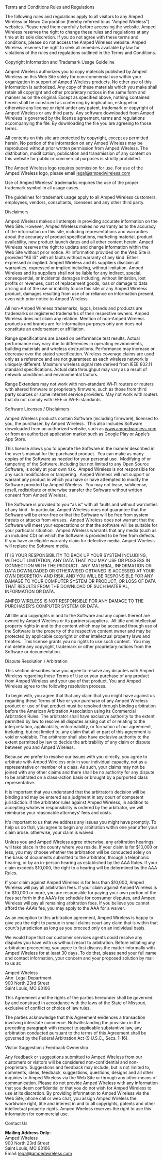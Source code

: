 Terms and Conditions Rules and Regulations

The following rules and regulations apply to all visitors to any Amped Wireless or Newo Corporation (hereby referred to as "Amped Wireless") websites. Please read them carefully before accessing the website. Amped Wireless reserves the right to change these rules and regulations at any time at its sole discretion. If you do not agree with these terms and conditions, please do not access the Amped Wireless website. Amped Wireless reserves the right to seek all remedies available by law for violations of the rules and regulations outlined in the Terms and Conditions.

Copyright Information and Trademark Usage Guideline

Amped Wireless authorizes you to copy materials published by Amped Wireless on this Web Site solely for non-commercial use within your organization in support of Amped Wireless products. No other use of this information is authorized. Any copy of these materials which you make shall retain all copyright and other proprietary notices in the same form and manner as on the original. Except as specified above, nothing contained herein shall be construed as conferring by implication, estoppel or otherwise any license or right under any patent, trademark or copyright of Amped Wireless or any third party. Any software downloaded from Amped Wireless is governed by the license agreement, terms and regulations accompanying the file. By downloading the file you are agreeing to those terms.  
  
All contents on this site are protected by copyright, except as permitted herein. No portion of the information on any Amped Wireless may be reproduced without prior written permission from Amped Wireless. The distribution, modification, publication and transmission of any content on this website for public or commercial purposes is strictly prohibited.  
  
The Amped Wireless logo requires permission for use. For use of the Amped Wireless logo, please email legal@ampedwireless.com  
  
Use of Amped Wireless' trademarks requires the use of the proper trademark symbol in all usage cases.  
  
The guidelines for trademark usage apply to all Amped Wireless customers, employees, vendors, consultants, licensees and any other third party.

Disclaimers

Amped Wireless makes all attempts in providing accurate information on the Web Site. However, Amped Wireless makes no warranty as to the accuracy of the information on this site, including representations and warranties about the accuracy of product specifications, marketing material, product availability, new product launch dates and all other content herein. Amped Wireless reserves the right to update and change information within the Web Site without prior notice. All information provided on the Web Site is provided "AS IS" with all faults without warranty of any kind. Either expressed or implied. Amped Wireless and its suppliers disclaim all warranties, expressed or implied including, without limitation. Amped Wireless and its suppliers shall not be liable for any indirect, special, consequential, or incidental damages including, without limitation, lost profits or revenues, cost of replacement goods, loss or damage to data arising out of the use or inability to use this site or any Amped Wireless product, damages resulting from use of or reliance on information present, even with prior notice to Amped Wireless.  
  
All non-Amped Wireless trademarks, logos, brands and products are trademarks or registered trademarks of their respective owners. Amped Wireless does not claim any relation. Mention of non-Amped Wireless products and brands are for information purposes only and does not constitute an endorsement or affiliation.  
  
Range specifications are based on performance test results. Actual performance may vary due to differences in operating environments, building materials and wireless obstructions. Performance may increase or decrease over the stated specification. Wireless coverage claims are used only as a reference and are not guaranteed as each wireless network is uniquely different. Maximum wireless signal rate derived from IEEE 802.11 standard specifications. Actual data throughput may vary as a result of network conditions and environmental factors.  
  
Range Extenders may not work with non-standard Wi-Fi routers or routers with altered firmware or proprietary firmware, such as those from third party sources or some Internet service providers. May not work with routers that do not comply with IEEE or Wi-Fi standards.

Software Licenses / Disclaimers

Amped Wireless products contain Software (including firmware), licensed to you, the purchaser, by Amped Wireless.  This also includes Software downloaded from an authorized website, such as www.ampedwireless.com or from an authorized application market such as Google Play or Apple’s App Store.   
  
This license allows you to operate the Software in the manner described in the user’s manual for the purchased product.  You can make as many copies of the Software as needed for your personal use.  Modifying of or tampering of the Software, including but not limited to any Open Source Software, is solely at your own risk.  Amped Wireless is not responsible for any such modification or tampering.  Amped Wireless will not support or warrant any product in which you have or have attempted to modify the Software provided by Amped Wireless.  You may not lease, sublicense, resell, redistribute or otherwise transfer the Software without written consent from Amped Wireless.

The Software is provided to you “as is” with all faults and without warranties of any kind.  In particular, Amped Wireless does not guarantee that the Software will be error-free or that the Software will be free from system threats or attacks from viruses.  Amped Wireless does not warrant that the Software will meet your expectations or that the software will be suitable for your particular situation.  Amped Wireless warrants that any media (such as an included CD) on which the Software is provided to be free from defects.  If you have an eligible warranty claim for defective media, Amped Wireless will replace the Software media.

IT IS YOUR RESPONSIBILITY TO BACK UP YOUR SYSTEM INCLUDING, WITHOUT LIMITATION, ANY DATA THAT YOU MAY USE OR POSSESS IN CONNECTION WITH THE PRODUCT.  ANY MATERIAL, INFORMATION OR DATA DOWNLOADED OR OTHERWISED OBTAINED IS ACCESSED AT YOUR OWN DISCRETION AND RISK, AND YOU WILL BE RESPONSIBLE FOR ANY DAMAGE TO YOUR COMPUTER SYSTEM OR PRODUCT, OR LOSS OF DATA THAT RESULTS FROM THE DOWNLOAD OF SUCH MATERIAL, INFORMATION OR DATA. 

AMPED WIRELESS IS NOT RESPONSIBLE FOR ANY DAMAGE TO THE PURCHASER’S COMPUTER SYSTEM OR DATA.

All title and copyrights in and to the Software and any copies thereof are owned by Amped Wireless or its partners/suppliers.  All title and intellectual property rights in and to the content which may be accessed through use of the Software is the property of the respective content owner and may be protected by applicable copyright or other intellectual property laws and treaties.  This license grants you no rights to use such content.  You may not delete any copyright, trademark or other proprietary notices from the Software or documentation. 

Dispute Resolution / Arbitration

This section describes how you agree to resolve any disputes with Amped Wireless regarding these Terms of Use or your purchase of any product from Amped Wireless and your use of that product. You and Amped Wireless agree to the following resolution process.  
  
To begin with, you agree that that any claim that you might have against us regarding these Terms of Use or your purchase of any Amped Wireless product or use of that product must be resolved through binding arbitration before the American Arbitration Association using its Commercial Arbitration Rules. The arbitrator shall have exclusive authority to the extent permitted by law to resolve all disputes arising out of or relating to the interpretation, applicability, enforceability, or formation of our agreement, including, but not limited to, any claim that all or part of this agreement is void or voidable. The arbitrator shall also have exclusive authority to the extent permitted by law to decide the arbitrability of any claim or dispute between you and Amped Wireless.  
  
Because we prefer to resolve our issues with you directly, you agree to arbitrate with Amped Wireless only in your individual capacity, not as a representative or member of a class. As such, your claims may not be joined with any other claims and there shall be no authority for any dispute to be arbitrated on a class-action basis or brought by a purported class representative.  
  
It is important that you understand that the arbitrator’s decision will be binding and may be entered as a judgment in any court of competent jurisdiction. If the arbitrator rules against Amped Wireless, in addition to accepting whatever responsibility is ordered by the arbitrator, we will reimburse your reasonable attorneys' fees and costs.  
  
It's important to us that we address any issues you might have promptly. To help us do that, you agree to begin any arbitration within one year after your claim arose. otherwise, your claim is waived.  
  
Unless you and Amped Wireless agree otherwise, any arbitration hearings will take place in the county where you reside. If your claim is for $10,000 or less, you may choose whether the arbitration will be conducted solely on the basis of documents submitted to the arbitrator, through a telephonic hearing, or by an in-person hearing as established by the AAA Rules. If your claim exceeds $10,000, the right to a hearing will be determined by the AAA Rules.  
  
If your claim against Amped Wireless is for less than $10,000, Amped Wireless will pay all arbitration fees. If your claim against Amped Wireless is for $10,000 or more, you are responsible for paying your own portion of the fees set forth in the AAA’s fee schedule for consumer disputes, and Amped Wireless will pay all remaining arbitration fees. If you believe you cannot afford the AAA’s fee, you may apply to the AAA for a waiver.  
  
As an exception to this arbitration agreement, Amped Wireless is happy to give you the right to pursue in small claims court any claim that is within that court's jurisdiction as long as you proceed only on an individual basis.  
  
We would hope that our customer services agents could resolve any disputes you have with us without resort to arbitration. Before initiating any arbitration proceeding, you agree to first discuss the matter informally with Amped Wireless for at least 30 days. To do that, please send your full name and contact information, your concern and your proposed solution by mail to us at:  
  
Amped Wireless  
Attn: Legal Department.  
900 North 23rd Street  
Saint Louis, MO 63106  
  
This Agreement and the rights of the parties hereunder shall be governed by and construed in accordance with the laws of the State of Missouri, exclusive of conflict or choice of law rules.  
  
The parties acknowledge that this Agreement evidences a transaction involving interstate commerce. Notwithstanding the provision in the preceding paragraph with respect to applicable substantive law, any arbitration conducted pursuant to the terms of this Agreement shall be governed by the Federal Arbitration Act (9 U.S.C., Secs. 1-16).

Visitor Suggestion / Feedback Ownership

Any feedback or suggestions submitted to Amped Wireless from our customers or visitors will be considered non-confidential and non-proprietary. Suggestions and feedback may include, but is not limited to, comments, ideas, feedback, suggestions, questions, designs and all other inquiries to Amped Wireless via the Web Site or through any other means of communication. Please do not provide Amped Wireless with any information that you deem confidential or that you do not wish for Amped Wireless to use at its discretion. By providing information to Amped Wireless via the Web Site, phone call or web chat, you assign Amped Wireless the worldwide right, title and interest in and to all copyrights, patents and other intellectual property rights. Amped Wireless reserves the right to use this information for commercial use.

Contact Us

**Mailing Address Only:**  
Amped Wireless  
900 North 23rd Street  
Saint Louis, MO 63106  
Email: legal@ampedwireless.com